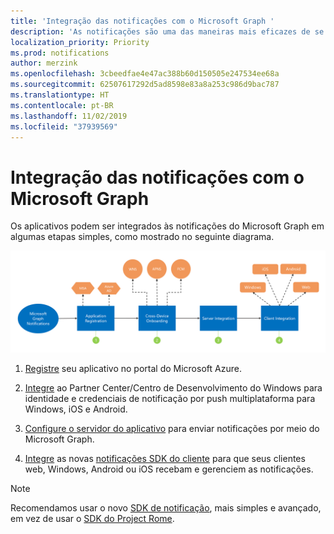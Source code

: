 ```yaml
---
title: 'Integração das notificações com o Microsoft Graph '
description: 'As notificações são uma das maneiras mais eficazes de se envolver novamente com os usuários do seu aplicativo. Os aplicativos podem ser integrados as notificações do Microsoft Graph em algumas etapas simples.  '
localization_priority: Priority
ms.prod: notifications
author: merzink
ms.openlocfilehash: 3cbeedfae4e47ac388b60d150505e247534ee68a
ms.sourcegitcommit: 62507617292d5ad8598e83a8a253c986d9bac787
ms.translationtype: HT
ms.contentlocale: pt-BR
ms.lasthandoff: 11/02/2019
ms.locfileid: "37939569"
---
```

# <a name="integrate-with-microsoft-graph-notifications"></a>Integração das notificações com o Microsoft Graph

Os aplicativos podem ser integrados às notificações do Microsoft Graph em algumas etapas simples, como mostrado no seguinte diagrama.

![Imagem mostrando as etapas para integrar notificações: registro, integração entre dispositivos, integração com o servidor e integração com o cliente](images/notifications-integration-e2e-overview.png)

1.  [Registre](notifications-integration-app-registration.md) seu aplicativo no portal do Microsoft Azure.

2. [Integre](notifications-integration-cross-device-experiences-onboarding.md) ao Partner Center/Centro de Desenvolvimento do Windows para identidade e credenciais de notificação por push multiplataforma para Windows, iOS e Android.

3.  [Configure o servidor do aplicativo](notifications-integrating-app-server.md) para enviar notificações por meio do Microsoft Graph.

4.  [Integre](notifications-integrating-with-windows.md) as novas [notificações SDK do cliente](https://aka.ms/GNSDK) para que seus clientes web, Windows, Android ou iOS recebam e gerenciem as notificações.

> [!NOTE]
> Recomendamos usar o novo [SDK de notificação](https://aka.ms/GNSDK), mais simples e avançado, em vez de usar o [SDK do Project Rome](https://github.com/microsoft/project-rome).

